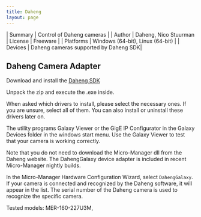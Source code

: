 ```yaml
---
title: Daheng
layout: page
---
```


| Summary | Control of Daheng cameras |
| Author | Daheng, Nico Stuurman
| License | Freeware |
| Platforms | Windows (64-bit), Linux (64-bit) |
| Devices | Daheng cameras supported by Daheng SDK|

## Daheng Camera Adapter
Download and install the [Daheng SDK](https://va-imaging.com/pages/customerdownloads)

Unpack the zip and execute the .exe inside.

When asked which drivers to install, please select the necessary ones. If you are unsure, select all of them. You can also install or uninstall these drivers later on.

The utility programs Galaxy Viewer or the GigE IP Configurator in the Galaxy Devices folder in the windows start menu. Use the Galaxy Viewer to test that your camera is working correctly.

Note that you do not need to download the Micro-Manager dll from the Daheng website.  The DahengGalaxy device adapter is included in recent Micro-Manager nightly builds. 

In the Micro-Manager Hardware Configuration Wizard, select `DahengGalaxy`.  If your camera is connected and recognized by the Daheng software, it will appear in the list.  The serial number of the Daheng camera is used to recognize the specific camera.

Tested models: MER-160-227U3M, 



